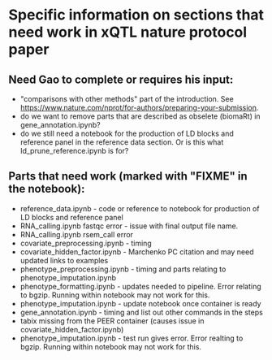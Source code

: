 # Specific information on sections that need work in xQTL nature protocol paper

## Need Gao to complete or requires his input:
 * "comparisons with other methods" part of the introduction. See https://www.nature.com/nprot/for-authors/preparing-your-submission.
 * do we want to remove parts that are described as obselete (biomaRt) in gene_annotation.ipynb?
 * do we still need a notebook for the production of LD blocks and reference panel in the reference data section. Or is this what ld_prune_reference.ipynb is for?


## Parts that need work (marked with "FIXME" in the notebook):
 * reference_data.ipynb - code or reference to notebook for production of LD blocks and reference panel
 * RNA_calling.ipynb fastqc error - issue with final output file name. 
 * RNA_calling.ipynb rsem_call error
 * covariate_preprocessing.ipynb - timing
 * covariate_hidden_factor.ipynb - Marchenko PC citation and may need updated links to examples
 * phenotype_preprocessing.ipynb - timing and parts relating to phenotype_imputation.ipynb
 * phenotype_formatting.ipynb - updates needed to pipeline. Error relating to bgzip. Running within notebook may not work for this. 
 * phenotype_imputation.ipynb - update notebook once container is ready
 * gene_annotation.ipynb - timing and list out other commands in the steps
 * tabix missing from the PEER container (causes issue in covariate_hidden_factor.ipynb)
 * phenotype_imputation.ipynb - test run gives error. Error realting to bgzip. Running within notebook may not work for this.